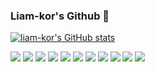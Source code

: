 ### Liam-kor's Github 👋
[![liam-kor's GitHub stats](https://github-readme-stats.vercel.app/api?username=liam-kor)](https://github.com/anuraghazra/github-readme-stats)

![](http://img.shields.io/badge/-Typescript-black?style=flat-square&logo=typescript)
![](http://img.shields.io/badge/-Javascript-black?style=flat-square&logo=javascript)
![](http://img.shields.io/badge/-Nest.JS-black?style=flat-square&logo=nestjs)
![](http://img.shields.io/badge/-Apollo-black?style=flat-square&logo=apollo-graphql)
![](http://img.shields.io/badge/-AWS-black?style=flat-square&logo=amazon-aws)
![](http://img.shields.io/badge/-Docker-black?style=flat-square&logo=docker)
![](http://img.shields.io/badge/-Mysql-black?style=flat-square&logo=mysql)
![](http://img.shields.io/badge/-Python-black?style=flat-square&logo=python)
![](http://img.shields.io/badge/-Django-black?style=flat-square&logo=django)
![](http://img.shields.io/badge/-PHP-black?style=flat-square&logo=php)
![](http://img.shields.io/badge/-Laravel-black?style=flat-square&logo=laravel)

<!--
**liam-kor/liam-kor** is a ✨ _special_ ✨ repository because its `README.md` (this file) appears on your GitHub profile.

Here are some ideas to get you started:

- 🔭 I’m currently working on ...
- 🌱 I’m currently learning ...
- 👯 I’m looking to collaborate on ...
- 🤔 I’m looking for help with ...
- 💬 Ask me about ...
- 📫 How to reach me: ...
- 😄 Pronouns: ...
- ⚡ Fun fact: ...
-->
